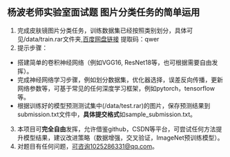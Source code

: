 ## 杨波老师实验室面试题 图片分类任务的简单运用
1. 完成皮肤镜图片分类任务，训练数据集已经按照类别划分，具体可见/data/train.rar文件夹,[百度网盘链接](https://pan.baidu.com/s/1_bzXuAHN6u8CBgrBZ82FFA) 提取码：qwer
2. 提示步骤：
  - 搭建简单的卷积神经网络（例如VGG16, ResNet18等，也可根据需要自由发挥）。
  - 完成神经网络学习步骤，例如划分数据集，优化器选择，误差反向传播，更新网络参数等，可基于常见的任何深度学习框架，例如pytorch，tensorflow等。
  - 根据训练好的模型预测测试集中(/data/test.rar)的图片，保存预测结果到submission.txt文件中，**具体提交格式**如sample_submission.txt。
3. 本项目可**完全自由**发挥，允许借鉴github，CSDN等平台，可尝试任何方法提升模型结果，建议改进策略（数据增强，交叉验证，ImageNet预训练模型）。
4. 对题目有任何问题，可咨询1025286331@qq.com。

